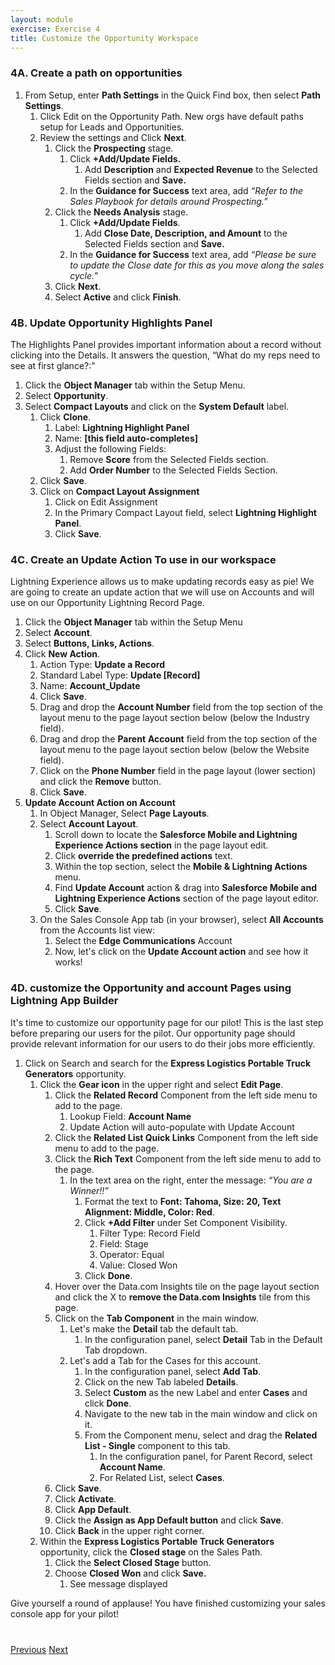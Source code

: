```yaml
---
layout: module
exercise: Exercise 4
title: Customize the Opportunity Workspace  
---
```



### 4A. Create a path on opportunities

1. From Setup, enter **Path Settings** in the Quick Find box, then select **Path Settings**.
    1. Click Edit on the Opportunity Path.  New orgs have default paths setup for Leads and Opportunities.
    2. Review the settings and Click **Next**.
        1. Click the **Prospecting** stage.
            1. Click **+Add/Update Fields.**
                1. Add **Description** and **Expected Revenue** to the Selected Fields section and **Save.**
            2. In the **Guidance for Success** text area, add *“Refer to the Sales Playbook for details around Prospecting.”*
        2. Click the **Needs Analysis** stage.
            1. Click **+Add/Update Fields**.
                1. Add **Close Date, Description, and Amount** to the Selected Fields section and **Save.**
            2. In the **Guidance for Success** text area, add *“Please be sure to update the Close date for this as you move along the sales cycle.”*
        3. Click **Next**.
        4. Select **Active** and click **Finish**.

### **4B.  Update Opportunity Highlights Panel**

The Highlights Panel provides important information about a record without clicking into the Details.  It answers the question, “What do my reps need to see at first glance?:”

1. Click the **Object Manager** tab within the Setup Menu.
2. Select **Opportunity**.
3. Select **Compact Layouts** and click on the **System Default** label.
    1. Click **Clone**.
        1. Label:  **Lightning Highlight Panel**
        2. Name:  **[this field auto-completes]**
        3. Adjust the following Fields:
            1. Remove **Score** from the Selected Fields section.
            2. Add **Order Number** to the Selected Fields Section.
    2. Click **Save**.
    3. Click on **Compact Layout Assignment**
        1. Click on Edit Assignment
        2. In the Primary Compact Layout field, select **Lightning Highlight Panel**.
        3. Click **Save**.

### **4C.  Create an Update Action To use in our workspace**

Lightning Experience allows us to make updating records easy as pie!  We are going to create an update action that we will use on Accounts and will use on our Opportunity Lightning Record Page.  

1. Click the **Object Manager** tab within the Setup Menu
2. Select **Account**.
3. Select **Buttons, Links, Actions**.
4. Click **New Action**.
    1. Action Type:  **Update a Record**
    2. Standard Label Type:  **Update [Record]**
    3. Name: **Account_Update**
    4. Click **Save**.
    5. Drag and drop the **Account Number** field from the top section of the layout menu to the page layout section below (below the Industry field).
    6. Drag and drop the **Parent** **Account** field from the top section of the layout menu to the page layout section below (below the Website field).
    7. Click on the **Phone Number** field in the page layout (lower section) and click the **Remove** button.
    8. Click **Save**.
 5. **Update Account Action on Account**
    1. In Object Manager, Select **Page Layouts**.
    2. Select **Account Layout**.
          1. Scroll down to locate the **Salesforce Mobile and Lightning Experience Actions section** in the page layout edit.
          2. Click **override the predefined actions** text. 
          3. Within the top section, select the **Mobile & Lightning Actions** menu.
          4. Find **Update Account** action & drag into **Salesforce Mobile and Lightning Experience Actions** section of the page layout editor.
          5. Click **Save**.
    3. On the Sales Console App tab (in your browser), select **All Accounts** from the Accounts list view:
        1. Select the **Edge Communications** Account
        2. Now, let's click on the **Update Account action** and see how it works!


### **4D.  customize the Opportunity and account Pages using Lightning App Builder**

It's time to customize our opportunity page for our pilot!  This is the last step before preparing our users for the pilot.  Our opportunity page should provide relevant information for our users to do their jobs more efficiently.  

1. Click on Search and search for the **Express Logistics Portable Truck Generators** opportunity.  
    1. Click the **Gear icon** in the upper right and select **Edit Page**.
        1. Click the **Related Record** Component from the left side menu to add to the page.
            1. Lookup Field:  **Account Name**
            2. Update Action will auto-populate with Update Account
        2. Click the **Related List Quick Links** Component from the left side menu to add to the page.
        3. Click the **Rich Text** Component from the left side menu to add to the page.
            1. In the text area on the right, enter the message:  *“You are a Winner!!”*
                1. Format the text to **Font: Tahoma, Size: 20, Text Alignment: Middle, Color: Red**.
                2. Click **+Add Filter** under Set Component Visibility.
                    1. Filter Type: Record Field
                    2. Field:  Stage
                    3. Operator: Equal
                    4. Value: Closed Won
                3. Click **Done**.
        4. Hover over the Data.com Insights tile on the page layout section and click the X to **remove the Data.com Insights** tile from this page.
        5. Click on the **Tab Component** in the main window.
            1. Let's make the **Detail** tab the default tab.
                1. In the configuration panel, select **Detail** Tab in the Default Tab dropdown.
            2. Let's add a Tab for the Cases for this account.  
                1. In the configuration panel, select **Add Tab**.
                2. Click on the new Tab labeled **Details**.
                3. Select **Custom** as the new Label and enter **Cases** and click **Done**.
                4. Navigate to the new tab in the main window and click on it.  
                5. From the Component menu, select and drag the **Related List - Single** component to this tab.
                    1. In the configuration panel, for Parent Record, select **Account Name**.
                    2. For Related List, select **Cases**.
        6. Click **Save**.
        7. Click **Activate**.
        8. Click **App Default**.
        7. Click the **Assign as App Default button** and click **Save**.
        8. Click **Back** in the upper right corner.
    2. Within the **Express Logistics Portable Truck Generators** opportunity, click the **Closed stage** on the Sales Path.
        1. Click the **Select Closed Stage** button.
        2. Choose **Closed Won** and click **Save.**
            1. See message displayed

Give yourself a round of applause! You have finished customizing your sales console app for your pilot!



<div class="row" style="margin-top:40px;">
    <div class="col-sm-12">
        <a href="Exercise_d3.html" class="btn btn-default"><i class="glyphicon glyphicon-chevron-left"></i> Previous</a>
        <a href="Exercise_d5.html" class="btn btn-default pull-right">Next <i class="glyphicon glyphicon-chevron-right"></i></a>
    </div>
</div>
